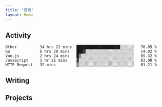 ```yaml
---
title: "首页"
layout: Home
---
```


## Activity
<!--START_SECTION:waka-->
```text
Other          34 hrs 22 mins  ███████████████████░░░░░░   76.05 % 
Go             6 hrs 20 mins   ███▓░░░░░░░░░░░░░░░░░░░░░   14.02 % 
Vue.js         2 hrs 24 mins   █▒░░░░░░░░░░░░░░░░░░░░░░░   05.32 % 
JavaScript     1 hr 21 mins    ▓░░░░░░░░░░░░░░░░░░░░░░░░   03.00 % 
HTTP Request   32 mins         ▒░░░░░░░░░░░░░░░░░░░░░░░░   01.21 % 
```
<!--END_SECTION:waka-->

## Writing
<PindedPosts />

## Projects
<Projects />
